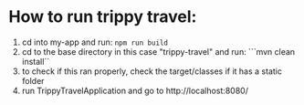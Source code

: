 # How to run trippy travel:
1. cd into my-app and run: ```npm run build```
2. cd to the base directory in this case "trippy-travel" and run: ```mvn clean install``
3. to check if this ran properly, check the target/classes if it has a static folder
4. run TrippyTravelApplication and go to http://localhost:8080/
